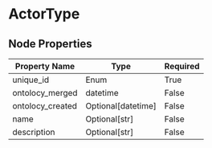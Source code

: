 # ActorType

## Node Properties

| Property Name | Type | Required |
| ------------- | ---- | -------- |
| unique_id | Enum | True |
| ontolocy_merged | datetime | False |
| ontolocy_created | Optional[datetime] | False |
| name | Optional[str] | False |
| description | Optional[str] | False |